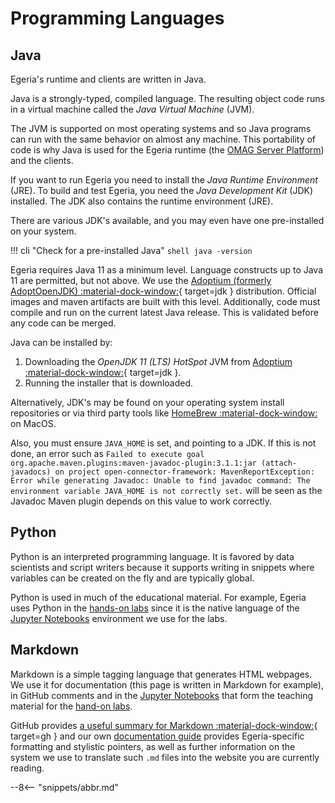 <!-- SPDX-License-Identifier: CC-BY-4.0 -->
<!-- Copyright Contributors to the Egeria project 2020. -->

# Programming Languages

## Java

Egeria's runtime and clients are written in Java.

Java is a strongly-typed, compiled language. The resulting object code runs in a virtual machine called the *Java Virtual Machine* (JVM).

The JVM is supported on most operating systems and so Java programs can run with the same behavior on almost any machine. This portability of code is why Java is used for the Egeria runtime (the [OMAG Server Platform](/egeria-docs/concepts/omag-server-platform)) and the clients.

If you want to run Egeria you need to install the *Java Runtime Environment* (JRE). To build and test Egeria, you need the *Java Development Kit* (JDK) installed. The JDK also contains the runtime environment (JRE).

There are various JDK's available, and you may even have one pre-installed on your system.

!!! cli "Check for a pre-installed Java"
    ```shell
    java -version
    ```

Egeria requires Java 11 as a minimum level. Language constructs up to Java 11 are permitted, but not above. We use the [Adoptium (formerly AdoptOpenJDK) :material-dock-window:](https://adoptopenjdk.net){ target=jdk } distribution. Official images and maven artifacts are built with this level. Additionally, code must compile and run on the current latest Java release. This is validated before any code can be merged.

Java can be installed by:

1. Downloading the *OpenJDK 11 (LTS) HotSpot* JVM from [Adoptium :material-dock-window:](https://adoptopenjdk.net){ target=jdk }.
2. Running the installer that is downloaded.

Alternatively, JDK's may be found on your operating system install repositories or via third party tools like [HomeBrew :material-dock-window:](https://brew.sh) on MacOS.

Also, you must ensure `JAVA_HOME` is set, and pointing to a JDK. If this is not done, an error such as `Failed to execute goal org.apache.maven.plugins:maven-javadoc-plugin:3.1.1:jar (attach-javadocs) on project open-connector-framework: MavenReportException: Error while generating Javadoc: Unable to find javadoc command: The environment variable JAVA_HOME is not correctly set.` will be seen as the Javadoc Maven plugin depends on this value to work correctly.

## Python

Python is an interpreted programming language. It is favored by data scientists and script writers because it supports writing in snippets where variables can be created on the fly and are typically global.

Python is used in much of the educational material.
For example, Egeria uses Python in the [hands-on labs](/egeria-docs/education/open-metadata-labs) since it is the native language of the [Jupyter Notebooks](/egeria-docs/tools/runtime/#jupyter-notebooks) environment we use for the labs.



## Markdown

Markdown is a simple tagging language that generates HTML webpages. We use it for documentation (this page is written in Markdown for example), in GitHub comments and in the [Jupyter Notebooks](/egeria-docs/tools/runtime/#jupyter-notebooks) that form the teaching material for the [hand-on labs](/egeria-docs/education/open-metadata-labs).

GitHub provides [a useful summary for Markdown :material-dock-window:](https://guides.github.com/pdfs/markdown-cheatsheet-online.pdf){ target=gh } and our own [documentation guide](/egeria-docs/guides/documentation/guide) provides Egeria-specific formatting and stylistic pointers, as well as further information on the system we use to translate such `.md` files into the website you are currently reading.

--8<-- "snippets/abbr.md"
